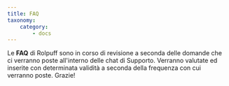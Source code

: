 ```yaml
---
title: FAQ
taxonomy:
    category:
        - docs
---
```


Le **FAQ** di Rolpuff sono in corso di revisione a seconda delle domande che ci verranno poste all'interno delle chat di Supporto. Verranno valutate ed inserite con determinata validità a seconda della frequenza con cui verranno poste. Grazie!